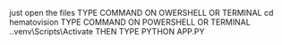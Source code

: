 just open the files 
TYPE   COMMAND  ON OWERSHELL OR TERMINAL                  cd hematovision
 TYPE COMMAND ON POWERSHELL OR TERMINAL          .\.venv\Scripts\Activate
 THEN  TYPE                                       PYTHON APP.PY 
